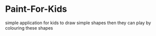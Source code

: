 # Paint-For-Kids
simple application for kids to draw simple shapes then they can play by colouring these shapes
